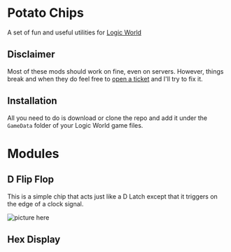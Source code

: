 # Potato Chips

A set of fun and useful utilities for [Logic World](https://logicworld.net)

## Disclaimer

Most of these mods should work on fine, even on servers. However, things break and when they do feel free to [open a ticket](/issues) and I'll try to fix it.

## Installation

All you need to do is download or clone the repo and add it under the `GameData` folder of your Logic World game files.

# Modules

## D Flip Flop

This is a simple chip that acts just like a D Latch except that it triggers on the edge of a clock signal.

![picture here]()

## Hex Display

